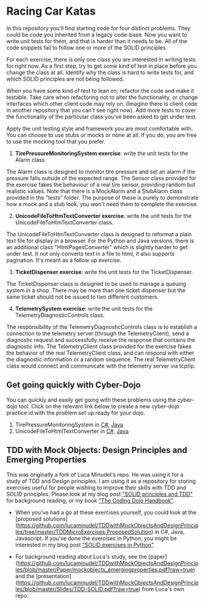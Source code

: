# Racing Car Katas

In this repository you'll find starting code for four distinct problems. They could be code you inherited from a legacy code-base. Now you want to write unit tests for them, and that is harder than it needs to be. All of the code snippets fail to follow one or more of the SOLID principles.

For each exercise, there is only one class you are interested in writing tests for right now. As a first step, try to get some kind of test in place before you change the class at all. Identify why the class is hard to write tests for, and which SOLID principles are not being followed. 

When you have some kind of test to lean on, refactor the code and make it testable. Take care when refactoring not to alter the functionality, or change interfaces which other client code may rely on. (Imagine there is client code in another repository that you can't see right now). Add more tests to cover the functionality of the particular class you've been asked to get under test. 

Apply the unit testing style and framework you are most comfortable with. You can choose to use stubs or mocks or none at all. If you do, you are free to use the mocking tool that you prefer.

1. **TirePressureMonitoringSystem exercise**:  write the unit tests for the Alarm class.

The Alarm class is designed to monitor tire pressure and set an alarm if the pressure falls outside of the expected range. The Sensor class provided for the exercise fakes the behaviour of a real tire sensor, providing random but realistic values. Note that there is a MockAlarm and a StubAlarm class provided in the "tests" folder. The purpose of these is purely to demonstrate how a mock and a stub look, you won't need them to complete the exercise.

2. **UnicodeFileToHtmTextConverter exercise**: write the unit tests for the UnicodeFileToHtmTextConverter class.

The UnicodeFileToHtmTextConverter class is designed to reformat a plain text file for display in a browser. For the Python and Java versions, there is an additional class "HtmlPagesConverter" which is slightly harder to get under test. It not only converts text in a file to html, it also supports pagination. It's meant as a follow up exercise.

3. **TicketDispenser exercise**: write the unit tests for the TicketDispenser.

The TicketDispenser class is designed to be used to manage a queuing system in a shop. There may be more than one ticket dispenser but the same ticket should not be issued to two different customers.

4. **TelemetrySystem exercise**: write the unit tests for the TelemetryDiagnosticControls class.

The responsibility of the TelemetryDiagnosticControls class is to establish a connection to the telemetry server (through the TelemetryClient), send a diagnostic request and successfully receive the response that contains the diagnostic info. The TelemetryClient class provided for the exercise fakes the behavior of the real TelemetryClient class, and can respond with either the diagnostic information or a random sequence. The real TelemetryClient class would connect and communicate with the telemetry server via tcp/ip.

## Get going quickly with Cyber-Dojo

You can quickly and easily get going with these problems using the cyber-dojo tool. Click on the relevant link below
to create a new cyber-dojo practice id with the problem set up ready for your dojo.

1. TirePressureMonitoringSystem in [C#](http://cyber-dojo.org/forker/fork/E21AEC276D?avatar=buffalo&tag=2), [Java](http://cyber-dojo.org/forker/fork/C23B9C?avatar=buffalo&tag=1)
2. UnicodeFileToHtmlTextConverter in [C#](http://cyber-dojo.org/forker/fork/9C9DB9?avatar=raccoon&tag=2), [Java](http://cyber-dojo.org/forker/fork/C2BC8A?avatar=buffalo&tag=5)


## TDD with Mock Objects: Design Principles and Emerging Properties

This was originally a fork of Luca Minudel's repo. He was using it for a study of TDD and Design principles. I am using it as a repository for storing exercises useful for people wishing to improve their skills with TDD and SOLID principles. Please look at my blog post ["SOLID principles and TDD"](http://coding-is-like-cooking.info/2012/09/solid-principles-and-tdd/) for background reading, or my book ["The Coding Dojo Handbook"](http://leanpub.com/codingdojohandbook).

- When you've had a go at these exercises yourself, you could look at the [proposed solutions] (https://github.com/lucaminudel/TDDwithMockObjectsAndDesignPrinciples/tree/master/TDDMicroExercises.ProposedSolution) in C#, Java, Javascript. If you've done the exercises in Python, you might be interested in my blog post ["SOLID exercises in Python"](http://coding-is-like-cooking.info/2012/09/solid-exercises-in-python/).

- For background reading about Luca's study, see the [paper] (https://github.com/lucaminudel/TDDwithMockObjectsAndDesignPrinciples/blob/master/Paper/mockobjects_emergingproperties.pdf?raw=true) and the [presentation] (https://github.com/lucaminudel/TDDwithMockObjectsAndDesignPrinciples/blob/master/Slides/TDD-SOLID.pdf?raw=true) from Luca's own repo.

